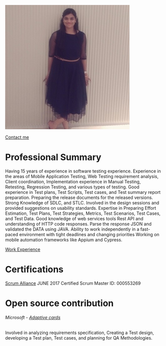 


![Srividhya](/image/vidhya.jpeg)

[Contact me](https://www.linkedin.com/in/vidhya-pasupathy-00a76722/)

# Professional Summary 
Having 15 years of experience in software testing experience. Experience in the areas of Mobile Application Testing, Web Testing requirement analysis, Client coordination, Implementation experience in Manual Testing, Retesting, Regression Testing, and various types of testing.
Good experience in Test plans, Test Scripts, Test cases, and Test summary report preparation. Preparing the release documents for the released versions.
Strong Knowledge of SDLC, and STLC. Involved in the design sessions and provided suggestions on usability standards. Expertise in Preparing Effort Estimation, Test Plans, Test Strategies, Metrics, Test Scenarios, Test Cases, and Test Data.
Good knowledge of web services tools Rest API and understanding of HTTP code responses.
Parse the response JSON and validated the DATA using JAVA.
Ability to work independently in a fast-paced environment with tight deadlines and changing priorities
Working on mobile automation frameworks like Appium and Cypress.

[Work Experience](reference/Work%20Experience.html)

# Certifications
[Scrum Alliance](https://www.scrumalliance.org/) JUNE 2017
Certified Scrum Master ID: 000553269

# Open source contribution 
###### Microsoft - [Adaptive cards](https://learn.microsoft.com/en-us/adaptive-cards/) 
Involved in analyzing requirements specification, Creating a Test design, developing a Test plan, Test cases, and planning for QA Methodologies.

